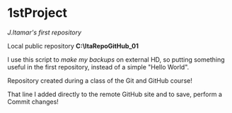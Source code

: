 # 1stProject
 *J.Itamar's first repository*

Local public repository **C:\ItaRepoGitHub_01**

I use this script to _make my backups_ on external HD, so putting something useful in the first repository, instead of a simple "Hello World".

Repository created during a class of the Git and GitHub course!

That line I added directly to the remote GitHub site and to save, perform a Commit changes!
